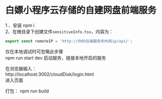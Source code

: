 # 白嫖小程序云存储的自建网盘前端服务
1 、安装 npm i  
2、在根目录下创建文件`sensitiveInfo.tsx`，内容为：  
```js
export const remoteIP = 'http://你的后端服务的外网ip/api/';
```
仅在本地调试时可忽略此步骤  
npm run start dev 启动服务，链接本地开启的服务  

在浏览器输入：  
http://localhost:3002/cloudDisk/login.html  
进入页面  

打包：
npm run build


